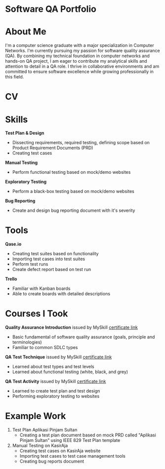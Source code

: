 # Software QA Portfolio
# About Me
I'm a computer science graduate with a major specialization in Computer Networks. I'm currently pursuing my passion for software quality assurance (QA). By combining my technical foundation in computer networks and hands-on QA project, I am eager to contribute my analytical skills and attention to detail in a QA role.
I thrive in collaborative environments and am committed to ensure software excellence while growing professionally in this field.

# CV
# Skills
**Test Plan & Design**
  - Dissecting requirements, required testing, defining scope based on Product Requirement Documents (PRD)
  - Creating test cases
    
 **Manual Testing**
  - Perform functional testing based on mock/demo websites
    
 **Exploratory Testing**
  - Perform a black-box testing based on mock/demo websites
    
**Bug Reporting**
  - Create and design bug reporting document with it's severity

# Tools
**Qase.io**
  - Creating test suites based on functionality
  - Importing test cases into test suites
  - Perform test runs
  - Create defect report based on test run
    
**Trello**
  - Familiar with Kanban boards
  - Able to create boards with detailed descriptions

# Courses I Took
**Quality Assurance Introduction** issued by MySkill [certificate link](https://drive.google.com/file/d/14dCBDFUbc3_vr7jRyiWAejgvmFZWA677/view?usp=drive_link)
  - Basic fundamental of software quality assurance (goals, principle and terminologies)
  - Familiar to common SDLC types

**QA Test Technique** issued by MySkill [certificate link](https://drive.google.com/file/d/1N0jpGLc8i7fhltgQa-DE--lG16Ofj-wU/view?usp=drive_link)
  - Learned about test types and test levels
  - Learned about functional testing (white, black, and grey)
    
**QA Test Activity** issued by MySkill [certificate link](https://drive.google.com/file/d/1A8w9iVkMRj_Aq0cGequN7SG7MRbOLkxx/view?usp=drive_link)
  - Learned to create test plan and test design
  - Performing exploratory testing to websites

# Example Work
  1. Test Plan Aplikasi Pinjam Sultan
     - Creating a test plan document based on mock PRD called "Aplikasi Pinjam Sultan" using IEEE 829 Test Plan template
  2. Manual Testing on KasirAja
     - Creating test cases on KasirAja website
     - Importing test cases to test case management tools
     - Creating bug reports document
